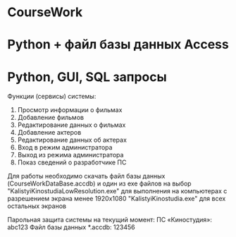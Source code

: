 # CourseWork
# Python + файл базы данных Access
# Python, GUI, SQL запросы

Функции (сервисы) системы:
1. Просмотр информации о фильмах
2. Добавление фильмов
3. Редактирование данных о фильмах
4. Добавление актеров
5. Редактирование данных об актерах
6. Вход в режим администратора
7. Выход из режима администратора
8. Показ сведений о разработчике ПС

Для работы необходимо скачать файл базы данных (CourseWorkDataBase.accdb) и один из exe файлов на выбор
"KalistyiKinostudiaLowResolution.exe" для выполнения на компьютерах с разрешением экрана менее 1920х1080
"KalistyiKinostudia.exe" для всех остальных экранов

Парольная защита системы на текущий момент:
ПС «Киностудия»:	abc123
Файл базы данных *.accdb:	123456
